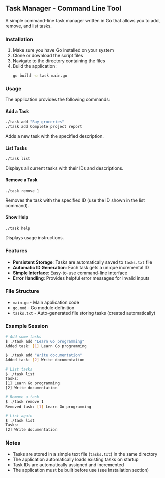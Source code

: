 ## Task Manager - Command Line Tool

A simple command-line task manager written in Go that allows you to add, remove, and list tasks.

### Installation

1. Make sure you have Go installed on your system
2. Clone or download the script files
3. Navigate to the directory containing the files
4. Build the application:
   ```bash
   go build -o task main.go
   ```

### Usage

The application provides the following commands:

#### Add a Task
```bash
./task add "Buy groceries"
./task add Complete project report
```
Adds a new task with the specified description.

#### List Tasks
```bash
./task list
```
Displays all current tasks with their IDs and descriptions.

#### Remove a Task
```bash
./task remove 1
```
Removes the task with the specified ID (use the ID shown in the list command).

#### Show Help
```bash
./task help
```
Displays usage instructions.

### Features

- **Persistent Storage**: Tasks are automatically saved to `tasks.txt` file
- **Automatic ID Generation**: Each task gets a unique incremental ID
- **Simple Interface**: Easy-to-use command-line interface
- **Error Handling**: Provides helpful error messages for invalid inputs

### File Structure

- `main.go` - Main application code
- `go.mod` - Go module definition
- `tasks.txt` - Auto-generated file storing tasks (created automatically)

### Example Session

```bash
# Add some tasks
$ ./task add "Learn Go programming"
Added task: [1] Learn Go programming

$ ./task add "Write documentation"
Added task: [2] Write documentation

# List tasks
$ ./task list
Tasks:
[1] Learn Go programming
[2] Write documentation

# Remove a task
$ ./task remove 1
Removed task: [1] Learn Go programming

# List again
$ ./task list
Tasks:
[2] Write documentation
```

### Notes

- Tasks are stored in a simple text file (`tasks.txt`) in the same directory
- The application automatically loads existing tasks on startup
- Task IDs are automatically assigned and incremented
- The application must be built before use (see Installation section)